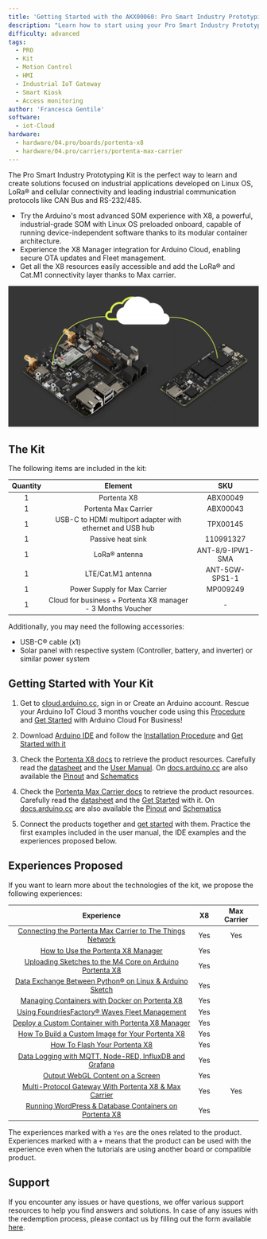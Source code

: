 ```yaml
---
title: 'Getting Started with the AKX00060: Pro Smart Industry Prototyping Kit'
description: "Learn how to start using your Pro Smart Industry Prototyping Kit"
difficulty: advanced
tags:
  - PRO
  - Kit
  - Motion Control
  - HMI
  - Industrial IoT Gateway
  - Smart Kiosk
  - Access monitoring
author: 'Francesca Gentile'
software:
  - iot-Cloud
hardware:
  - hardware/04.pro/boards/portenta-x8
  - hardware/04.pro/carriers/portenta-max-carrier
---
```


The Pro Smart Industry Prototyping Kit is the perfect way to learn and create solutions focused on industrial applications developed on Linux OS, LoRa® and cellular connectivity and leading industrial communication protocols like CAN Bus and RS-232/485.

- Try the Arduino's most advanced SOM experience with X8, a powerful, industrial-grade SOM with Linux OS preloaded onboard, capable of running device-independent software thanks to its modular container architecture.
- Experience the X8 Manager integration for Arduino Cloud, enabling secure OTA updates and Fleet management.
- Get all the X8 resources easily accessible and add the  LoRa® and Cat.M1 connectivity layer thanks to Max carrier.

![Pro Smart Industry Prototyping Kit Main Features](assets/prototyping-thumb.png)

## The Kit

The following items are included in the kit:

| Quantity |                           Element                           |       SKU        |
|:--------:|:-----------------------------------------------------------:|:----------------:|
|    1     |                         Portenta X8                         |     ABX00049     |
|    1     |                    Portenta Max Carrier                     |     ABX00043     |
|    1     |  USB-C to HDMI multiport adapter with ethernet and USB hub  |     TPX00145     |
|    1     |                      Passive heat sink                      |    110991327     |
|    1     |                        LoRa® antenna                         | ANT-8/9-IPW1-SMA |
|    1     |                     LTE/Cat.M1 antenna                      |  ANT-5GW-SPS1-1  |
|    1     |                Power Supply for Max Carrier                 |     MP009249     |
|    1     | Cloud for business + Portenta X8 manager - 3 Months Voucher |        -         |


Additionally, you may need the following accessories:

* USB-C® cable (x1)
* Solar panel with respective system (Controller, battery, and inverter) or similar power system


## Getting Started with Your Kit

1. Get to [cloud.arduino.cc](https://cloud.arduino.cc/), sign in or Create an Arduino account. Rescue your Arduino IoT Cloud 3 months voucher code using this [Procedure](https://docs.arduino.cc/tutorials/generic/x8-manager-voucher-redeem) and [Get Started](https://docs.arduino.cc/arduino-cloud/getting-started/arduino-cloud-for-business) with Arduino Cloud For Business!

2. Download [Arduino IDE](https://www.arduino.cc/en/software#future-version-of-the-arduino-ide) and follow the [Installation Procedure](https://docs.arduino.cc/software/ide-v2/tutorials/getting-started/ide-v2-downloading-and-installing) and [Get Started with it](https://docs.arduino.cc/software/ide-v2/tutorials/getting-started-ide-v2)

3. Check the [Portenta X8 docs](https://docs.arduino.cc/hardware/portenta-x8) to retrieve the product resources. Carefully read the [datasheet](https://docs.arduino.cc/resources/datasheets/ABX00049-datasheet.pdf) and the [User Manual](https://docs.arduino.cc/tutorials/portenta-x8/user-manual). On [docs.arduino.cc](http://docs.arduino.cc) are also available the [Pinout](https://docs.arduino.cc/resources/pinouts/ABX00049-full-pinout.pdf) and [Schematics](https://docs.arduino.cc/resources/schematics/ABX00049-schematics.pdf)

4. Check the [Portenta Max Carrier docs](https://docs.arduino.cc/hardware/portenta-max-carrier) to retrieve the product resources. Carefully read the [datasheet](https://docs.arduino.cc/resources/datasheets/ABX00043-datasheet.pdf) and the [Get Started](https://docs.arduino.cc/tutorials/portenta-max-carrier/getting-started) with it. On [docs.arduino.cc](http://docs.arduino.cc) are also available the [Pinout](https://docs.arduino.cc/resources/pinouts/ABX00043-full-pinout.pdf) and [Schematics](https://docs.arduino.cc/resources/schematics/ABX00043-schematics.pdf)

5. Connect the products together and [get started](https://docs.arduino.cc/tutorials/portenta-max-carrier/x8-getting-started) with them. Practice the first examples included in the user manual, the IDE examples and the experiences proposed below.


## Experiences Proposed

If you want to learn more about the technologies of the kit, we propose the following experiences:

|                                                              Experience                                                               | X8  | Max Carrier |
|:-------------------------------------------------------------------------------------------------------------------------------------:|:---:|:-----------:|
| [Connecting the Portenta Max Carrier to The Things Network](https://docs.arduino.cc/tutorials/portenta-max-carrier/connecting-to-ttn) | Yes |     Yes     |
|                  [How to Use the Portenta X8 Manager](https://docs.arduino.cc/tutorials/portenta-x8/x8-fundamentals)                  | Yes |             |
|    [Uploading Sketches to the M4 Core on Arduino Portenta X8](https://docs.arduino.cc/tutorials/portenta-x8/uploading-sketches-m4)    | Yes |             |
| [Data Exchange Between Python® on Linux & Arduino Sketch](https://docs.arduino.cc/tutorials/portenta-x8/python-arduino-data-exchange) | Yes |             |
|           [Managing Containers with Docker on Portenta X8](https://docs.arduino.cc/tutorials/portenta-x8/docker-container)            | Yes |             |
|         [Using FoundriesFactory® Waves Fleet Management](https://docs.arduino.cc/tutorials/portenta-x8/waves-fleet-managment)         | Yes |             |
|         [Deploy a Custom Container with Portenta X8 Manager](https://docs.arduino.cc/tutorials/portenta-x8/custom-container)          | Yes |             |
|           [How To Build a Custom Image for Your Portenta X8](https://docs.arduino.cc/tutorials/portenta-x8/image-building)            | Yes |             |
|                     [How To Flash Your Portenta X8](https://docs.arduino.cc/tutorials/portenta-x8/image-flashing)                     | Yes |             |
|        [Data Logging with MQTT, Node-RED, InfluxDB and Grafana](https://docs.arduino.cc/tutorials/portenta-x8/datalogging-iot)        | Yes |             |
|                [Output WebGL Content on a Screen](https://docs.arduino.cc/tutorials/portenta-x8/display-output-webgl)                 | Yes |             |
|     [Multi-Protocol Gateway With Portenta X8 & Max Carrier](https://docs.arduino.cc/tutorials/portenta-x8/multi-protocol-gateway)     | Yes |     Yes     |
|      [Running WordPress & Database Containers on Portenta X8](https://docs.arduino.cc/tutorials/portenta-x8/wordpress-webserver)      | Yes |             |


The experiences marked with a `Yes` are the ones related to the product. Experiences marked with a `+` means that the product can be used with the experience even when the tutorials are using another board or compatible product.

## Support

If you encounter any issues or have questions, we offer various support resources to help you find answers and solutions. In case of any issues with the redemption process, please contact us by filling out the form available [here](arduino.cc/en/contact-us/).